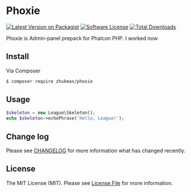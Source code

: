 # Phoxie

[![Latest Version on Packagist][ico-version]][link-packagist]
[![Software License][ico-license]](LICENSE.md)
[![Total Downloads][ico-downloads]][link-downloads]

Phoxie is Admin-panel prepack for Phalcon PHP. I worked now

## Install

Via Composer

``` bash
$ composer require zhukmax/phoxie
```

## Usage

``` php
$skeleton = new League\Skeleton();
echo $skeleton->echoPhrase('Hello, League!');
```

## Change log

Please see [CHANGELOG](CHANGELOG.md) for more information what has changed recently.

## License

The MIT License (MIT). Please see [License File](LICENSE.md) for more information.

[ico-version]: https://img.shields.io/packagist/v/:vendor/:package_name.svg?style=flat-square
[ico-license]: https://img.shields.io/badge/license-MIT-brightgreen.svg?style=flat-square
[ico-downloads]: https://img.shields.io/packagist/dt/:vendor/:package_name.svg?style=flat-square

[link-packagist]: https://packagist.org/packages/zhukmax/phoxie
[link-downloads]: https://packagist.org/packages/zhukmax/phoxie
